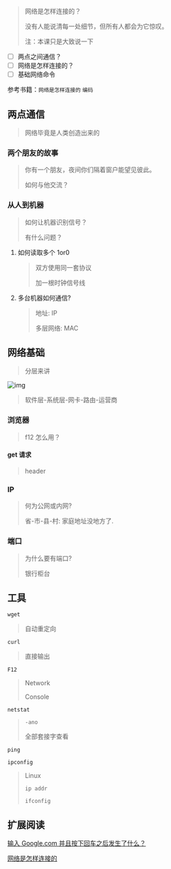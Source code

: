 <!--
title: 03-网络基础
sort:
-->

> 网络是怎样连接的？
>
> 没有人能说清每一处细节，但所有人都会为它惊叹。
>
> 注：本课只是大致说一下

- [ ] 两点之间通信？
- [ ] 网络是怎样连接的？
- [ ] 基础网络命令

参考书籍：`网络是怎样连接的` `编码`

## 两点通信

> 网络毕竟是人类创造出来的

### 两个朋友的故事

> 你有一个朋友，夜间你们隔着窗户能望见彼此。
>
> 如何与他交流？

### 从人到机器

> 如何让机器识别信号？
>
> 有什么问题？

1. 如何读取多个 1or0

   > 双方使用同一套协议
   >
   > 加一根时钟信号线

2. 多台机器如何通信?

   > 地址: IP
   >
   > 多层网络: MAC

## 网络基础

> 分层来讲

![img](https://gitee.com/nmdfzf404/Image-hosting/raw/master/2020/20201121163031.webp)

> 软件层-系统层-网卡-路由-运营商

### 浏览器

> f12 怎么用？

#### get 请求

> header

### IP

> 何为公网或内网?
>
> 省-市-县-村: 家庭地址没地方了.

### 端口

> 为什么要有端口?
>
> 银行柜台

## 工具

`wget`

> 自动重定向

`curl`

> 直接输出

`F12`

> Network
>
> Console

`netstat`

> `-ano`
>
> 全部套接字查看

`ping`

`ipconfig`

> Linux
>
> `ip addr`
>
> `ifconfig`

## 扩展阅读

[输入 Google.com 并且按下回车之后发生了什么？](https://blog.csdn.net/code_segment/article/details/78762266)

[网络是怎样连接的](https://www.jianshu.com/p/6c92358dffc4)
